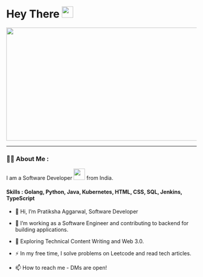 <!--<div id="header" align="center">
  <img src="https://media.giphy.com/media/M9gbBd9nbDrOTu1Mqx/giphy.gif" width="100"/>
</div>

<div id="badges"align="center">
  <a href="https://www.linkedin.com/in/pratiksha-aggarwal-a69b67146/">
    <img src="https://img.shields.io/badge/LinkedIn-blue?style=for-the-badge&logo=linkedin&logoColor=white" alt="LinkedIn Badge"/>
  </a>
  <a href="https://twitter.com/Pratikshaaggar5">
    <img src="https://img.shields.io/badge/Twitter-blue?style=for-the-badge&logo=twitter&logoColor=white" alt="Twitter Badge"/>
  </a>
</div>-->

<h1>
  Hey There
  <img src="https://media.giphy.com/media/hvRJCLFzcasrR4ia7z/giphy.gif" width="30px"/>
</h1>

<div align="center">
  <img src="https://media.giphy.com/media/v1.Y2lkPTc5MGI3NjExNTE3NmI3ODIzOWJhNzI5MTFkZTgwZDk0NWQ5NjlkNGYxNTYwMTE5MSZjdD1n/L1R1tvI9svkIWwpVYr/giphy.gif" width="1000" height="300"/>
</div>

---

### :woman_technologist: About Me :
I am a Software Developer <img src="https://media.giphy.com/media/WUlplcMpOCEmTGBtBW/giphy.gif" width="30"> from India.
#### Skills : Golang, Python, Java, Kubernetes, HTML, CSS, SQL, Jenkins, TypeScript
- 👋 Hi, I’m Pratiksha Aggarwal, Software Developer
- :telescope: I’m working as a Software Engineer and contributing to backend for building applications.

- :seedling: Exploring Technical Content Writing and Web 3.0.

- :zap: In my free time, I solve problems on Leetcode and read tech articles.
- 📫 How to reach me - DMs are open!
<!--
**pratu098/pratu098** is a ✨ _special_ ✨ repository because its `README.md` (this file) appears on your GitHub profile.

Here are some ideas to get you started:

- 🔭 I’m currently working on ...
- 🌱 I’m currently learning ...
- 👯 I’m looking to collaborate on ...
- 🤔 I’m looking for help with ...
- 💬 Ask me about ...
- 📫 How to reach me: ...
- 😄 Pronouns: ...
- ⚡ Fun fact: ...
-->

